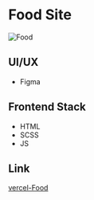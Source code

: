 # Food Site

![Food](https://kept.com.ua/core/cache/plugins/imageviewer/51476/fef5da89c64e99668caea99b729829fb44eef8e826dc79a3db539faa2ce65fcb/1100x1100_cropped.jpg)

## UI/UX

- Figma

## Frontend Stack

- HTML
- SCSS
- JS

## Link

[vercel-Food](https://project-3-js-food.vercel.app)
